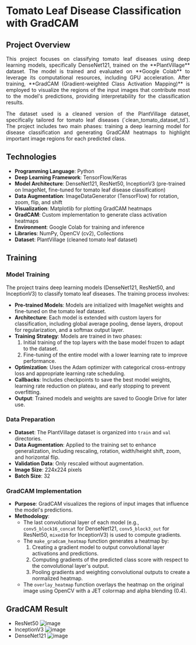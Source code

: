 # Tomato Leaf Disease Classification with GradCAM

## Project Overview
<p align="justify">This project focuses on classifying tomato leaf diseases using deep learning models, specifically DenseNet121, trained on the **PlantVillage** dataset. The model is trained and evaluated on **Google Colab** to leverage its computational resources, including GPU acceleration. After training, **GradCAM (Gradient-weighted Class Activation Mapping)** is employed to visualize the regions of the input images that contribute most to the model's predictions, providing interpretability for the classification results.</p>

<p align="justify">The dataset used is a cleaned version of the PlantVillage dataset, specifically tailored for tomato leaf diseases (`clean_tomato_dataset_td`). The project includes two main phases: training a deep learning model for disease classification and generating GradCAM heatmaps to highlight important image regions for each predicted class.</p>

## Technologies
- **Programming Language**: Python
- **Deep Learning Framework**: TensorFlow/Keras
- **Model Architecture**: DenseNet121, ResNet50, InceptionV3 (pre-trained on ImageNet, fine-tuned for tomato leaf disease classification)
- **Data Augmentation**: ImageDataGenerator (TensorFlow) for rotation, zoom, flip, and shift
- **Visualization**: Matplotlib for plotting GradCAM heatmaps
- **GradCAM**: Custom implementation to generate class activation heatmaps
- **Environment**: Google Colab for training and inference
- **Libraries**: NumPy, OpenCV (cv2), Collections
- **Dataset**: PlantVillage (cleaned tomato leaf dataset)

## Training
### Model Training
The project trains deep learning models (DenseNet121, ResNet50, and InceptionV3) to classify tomato leaf diseases. The training process involves:
- **Pre-trained Models**: Models are initialized with ImageNet weights and fine-tuned on the tomato leaf dataset.
- **Architecture**: Each model is extended with custom layers for classification, including global average pooling, dense layers, dropout for regularization, and a softmax output layer.
- **Training Strategy**: Models are trained in two phases:
  1. Initial training of the top layers with the base model frozen to adapt to the dataset.
  2. Fine-tuning of the entire model with a lower learning rate to improve performance.
- **Optimization**: Uses the Adam optimizer with categorical cross-entropy loss and appropriate learning rate scheduling.
- **Callbacks**: Includes checkpoints to save the best model weights, learning rate reduction on plateau, and early stopping to prevent overfitting.
- **Output**: Trained models and weights are saved to Google Drive for later use.

### Data Preparation
- **Dataset**: The PlantVillage dataset is organized into `train` and `val` directories.
- **Data Augmentation**: Applied to the training set to enhance generalization, including rescaling, rotation, width/height shift, zoom, and horizontal flip.
- **Validation Data**: Only rescaled without augmentation.
- **Image Size**: 224x224 pixels
- **Batch Size**: 32

### GradCAM Implementation
- **Purpose**: GradCAM visualizes the regions of input images that influence the model's predictions.
- **Methodology**:
  - The last convolutional layer of each model (e.g., `conv5_block16_concat` for DenseNet121, `conv5_block3_out` for ResNet50, `mixed10` for InceptionV3) is used to compute gradients.
  - The `make_gradcam_heatmap` function generates a heatmap by:
    1. Creating a gradient model to output convolutional layer activations and predictions.
    2. Computing gradients of the predicted class score with respect to the convolutional layer's output.
    3. Pooling gradients and weighting convolutional outputs to create a normalized heatmap.
  - The `overlay_heatmap` function overlays the heatmap on the original image using OpenCV with a JET colormap and alpha blending (0.4).

## GradCAM Result
- ResNet50
![image](https://github.com/user-attachments/assets/e04f63c7-a8cc-45ae-8c0e-eae3cab2f5a0)
- InceptionV3
![image](https://github.com/user-attachments/assets/04ebb0e2-f660-491b-a70a-f62e9dcf8289)
- DenseNet121
![image](https://github.com/user-attachments/assets/5f090c46-c3de-44f3-88d4-5a11d5eaf658)


